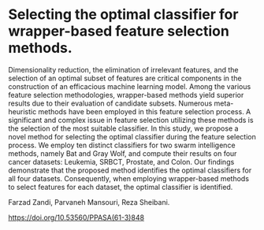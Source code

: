 # Selecting the optimal classifier for wrapper-based feature selection methods.

Dimensionality reduction, the elimination of irrelevant features, and the selection of an optimal subset of features are critical components in the construction of an efficacious machine learning model. Among the various feature selection methodologies, wrapper-based methods yield superior results due to their evaluation of candidate subsets. Numerous meta-heuristic methods have been employed in this feature selection process. A significant and complex issue in feature selection utilizing these methods is the selection of the most suitable classifier. In this study, we propose a novel method for selecting the optimal classifier during the feature selection process. We employ ten distinct classifiers for two swarm intelligence methods, namely Bat and Gray Wolf, and compute their results on four cancer datasets: Leukemia, SRBCT, Prostate, and Colon. Our findings demonstrate that the proposed method identifies the optimal classifiers for all four datasets. Consequently, when employing wrapper-based methods to select features for each dataset, the optimal classifier is identified.


Farzad Zandi, Parvaneh Mansouri, Reza Sheibani.

https://doi.org/10.53560/PPASA(61-3)848

